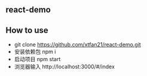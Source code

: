 ## react-demo

## How to use
   - git clone https://github.com/xtfan21/react-demo.git
   - 安装依赖包 npm i
   - 启动项目 npm start
   - 浏览器输入 http://localhost:3000/#/index


